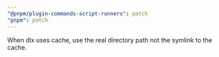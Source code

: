 ```yaml
---
"@pnpm/plugin-commands-script-runners": patch
"pnpm": patch
---
```


When dlx uses cache, use the real directory path not the symlink to the cache.
